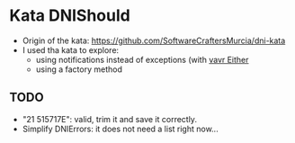 # Kata DNIShould
- Origin of the kata: https://github.com/SoftwareCraftersMurcia/dni-kata
- I used tha kata to explore:
  - using notifications instead of exceptions (with [vavr Either](https://www.baeldung.com/vavr-either)
  - using a factory method

## TODO
- "21 515717E": valid, trim it and save it correctly.
- Simplify DNIErrors: it does not need a list right now...
